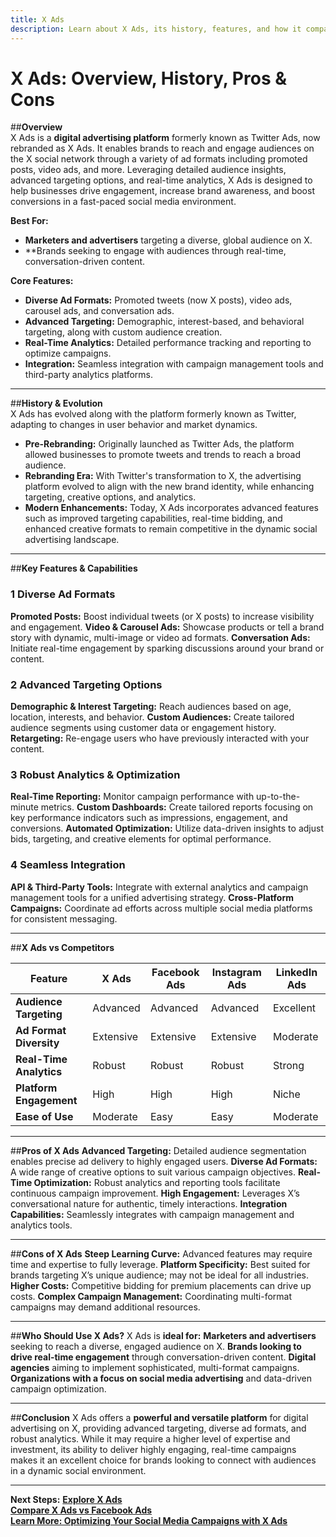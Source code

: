 ```yaml
---
title: X Ads
description: Learn about X Ads, its history, features, and how it compares to other social media advertising platforms.
---
```


# **X Ads: Overview, History, Pros & Cons**

##**Overview**  
X Ads is a **digital advertising platform** formerly known as Twitter Ads, now rebranded as X Ads. It enables brands to reach and engage audiences on the X social network through a variety of ad formats including promoted posts, video ads, and more. Leveraging detailed audience insights, advanced targeting options, and real-time analytics, X Ads is designed to help businesses drive engagement, increase brand awareness, and boost conversions in a fast-paced social media environment.

 **Best For:**  
- **Marketers and advertisers** targeting a diverse, global audience on X.  
- **Brands seeking to engage with audiences through real-time, conversation-driven content.  

 **Core Features:**  
- **Diverse Ad Formats:** Promoted tweets (now X posts), video ads, carousel ads, and conversation ads.  
- **Advanced Targeting:** Demographic, interest-based, and behavioral targeting, along with custom audience creation.  
- **Real-Time Analytics:** Detailed performance tracking and reporting to optimize campaigns.  
- **Integration:** Seamless integration with campaign management tools and third-party analytics platforms.

---

##**History & Evolution**  
X Ads has evolved along with the platform formerly known as Twitter, adapting to changes in user behavior and market dynamics.

- **Pre-Rebranding:** Originally launched as Twitter Ads, the platform allowed businesses to promote tweets and trends to reach a broad audience.
- **Rebranding Era:** With Twitter's transformation to X, the advertising platform evolved to align with the new brand identity, while enhancing targeting, creative options, and analytics.
- **Modern Enhancements:** Today, X Ads incorporates advanced features such as improved targeting capabilities, real-time bidding, and enhanced creative formats to remain competitive in the dynamic social advertising landscape.

---

##**Key Features & Capabilities**

### **1 Diverse Ad Formats**
 **Promoted Posts:** Boost individual tweets (or X posts) to increase visibility and engagement.
 **Video & Carousel Ads:** Showcase products or tell a brand story with dynamic, multi-image or video ad formats.
 **Conversation Ads:** Initiate real-time engagement by sparking discussions around your brand or content.

### **2 Advanced Targeting Options**
 **Demographic & Interest Targeting:** Reach audiences based on age, location, interests, and behavior.
 **Custom Audiences:** Create tailored audience segments using customer data or engagement history.
 **Retargeting:** Re-engage users who have previously interacted with your content.

### **3 Robust Analytics & Optimization**
 **Real-Time Reporting:** Monitor campaign performance with up-to-the-minute metrics.
 **Custom Dashboards:** Create tailored reports focusing on key performance indicators such as impressions, engagement, and conversions.
 **Automated Optimization:** Utilize data-driven insights to adjust bids, targeting, and creative elements for optimal performance.

### **4 Seamless Integration**
 **API & Third-Party Tools:** Integrate with external analytics and campaign management tools for a unified advertising strategy.
 **Cross-Platform Campaigns:** Coordinate ad efforts across multiple social media platforms for consistent messaging.

---

##**X Ads vs Competitors**

| Feature                    | X Ads              | Facebook Ads      | Instagram Ads     | LinkedIn Ads      |
|----------------------------|--------------------|-------------------|-------------------|-------------------|
| **Audience Targeting**     |  Advanced        |  Advanced       |  Advanced       |  Excellent      |
| **Ad Format Diversity**    |  Extensive       |  Extensive      |  Extensive      |  Moderate       |
| **Real-Time Analytics**    |  Robust          |  Robust         |  Robust         |  Strong         |
| **Platform Engagement**    |  High            |  High           |  High           |  Niche          |
| **Ease of Use**            |  Moderate        |  Easy           |  Easy           |  Moderate       |

---

##**Pros of X Ads**
 **Advanced Targeting:** Detailed audience segmentation enables precise ad delivery to highly engaged users.
 **Diverse Ad Formats:** A wide range of creative options to suit various campaign objectives.
 **Real-Time Optimization:** Robust analytics and reporting tools facilitate continuous campaign improvement.
 **High Engagement:** Leverages X’s conversational nature for authentic, timely interactions.
 **Integration Capabilities:** Seamlessly integrates with campaign management and analytics tools.

---

##**Cons of X Ads**
 **Steep Learning Curve:** Advanced features may require time and expertise to fully leverage.
 **Platform Specificity:** Best suited for brands targeting X’s unique audience; may not be ideal for all industries.
 **Higher Costs:** Competitive bidding for premium placements can drive up costs.
 **Complex Campaign Management:** Coordinating multi-format campaigns may demand additional resources.

---

##**Who Should Use X Ads?**
X Ads is **ideal for:**
 **Marketers and advertisers** seeking to reach a diverse, engaged audience on X.
 **Brands looking to drive real-time engagement** through conversation-driven content.
 **Digital agencies** aiming to implement sophisticated, multi-format campaigns.
 **Organizations with a focus on social media advertising** and data-driven campaign optimization.

---

##**Conclusion**
X Ads offers a **powerful and versatile platform** for digital advertising on X, providing advanced targeting, diverse ad formats, and robust analytics. While it may require a higher level of expertise and investment, its ability to deliver highly engaging, real-time campaigns makes it an excellent choice for brands looking to connect with audiences in a dynamic social environment.

---

 **Next Steps:**
 **[Explore X Ads](https://ads.twitter.com/)**  
 **[Compare X Ads vs Facebook Ads](#)**  
 **[Learn More: Optimizing Your Social Media Campaigns with X Ads](#)**
